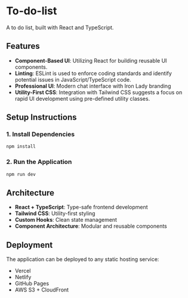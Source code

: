 # To-do-list

A to do list, built with React and TypeScript.

## Features

- **Component-Based UI**: Utilizing React for building reusable UI components.
- **Linting**: ESLint is used to enforce coding standards and identify potential issues in JavaScript/TypeScript code.
- **Professional UI**: Modern chat interface with Iron Lady branding
- **Utility-First CSS**: Integration with Tailwind CSS suggests a focus on rapid UI development using pre-defined utility classes.

## Setup Instructions

### 1. Install Dependencies
```bash
npm install
```

### 2. Run the Application
```bash
npm run dev
```

## Architecture

- **React + TypeScript**: Type-safe frontend development
- **Tailwind CSS**: Utility-first styling
- **Custom Hooks**: Clean state management
- **Component Architecture**: Modular and reusable components

## Deployment

The application can be deployed to any static hosting service:
- Vercel
- Netlify
- GitHub Pages
- AWS S3 + CloudFront



